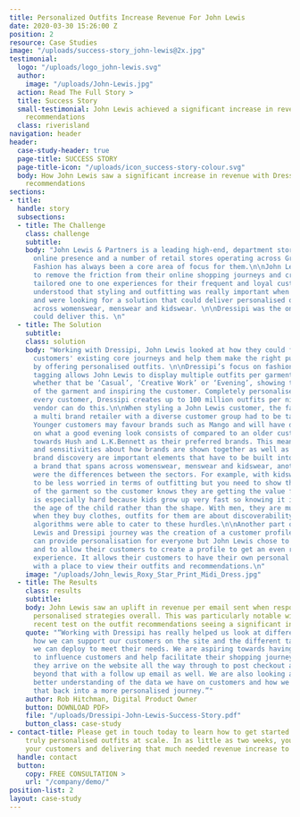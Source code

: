 ```yaml
---
title: Personalized Outfits Increase Revenue For John Lewis
date: 2020-03-30 15:26:00 Z
position: 2
resource: Case Studies
image: "/uploads/success-story_john-lewis@2x.jpg"
testimonial:
  logo: "/uploads/logo_john-lewis.svg"
  author:
    image: "/uploads/John-Lewis.jpg"
  action: Read The Full Story >
  title: Success Story
  small-testimonial: John Lewis achieved a significant increase in revenue with outfit
    recommendations
  class: riverisland
navigation: header
header:
  case-study-header: true
  page-title: SUCCESS STORY
  page-title-icon: "/uploads/icon_success-story-colour.svg"
  body: How John Lewis saw a significant increase in revenue with Dressipi’s outfit
    recommendations
sections:
- title: 
  handle: story
  subsections:
  - title: The Challenge
    class: challenge
    subtitle: 
    body: "John Lewis & Partners is a leading high-end, department store with a large
      online presence and a number of retail stores operating across Great Britain.
      Fashion has always been a core area of focus for them.\n\nJohn Lewis wanted
      to remove the friction from their online shopping journeys and create truly
      tailored one to one experiences for their frequent and loyal customers. They
      understood that styling and outfitting was really important when selling fashion
      and were looking for a solution that could deliver personalised outfits at scale,
      across womenswear, menswear and kidswear. \n\nDressipi was the only vendor who
      could deliver this. \n"
  - title: The Solution
    subtitle: 
    class: solution
    body: "Working with Dressipi, John Lewis looked at how they could further optimise
      customers' existing core journeys and help them make the right purchase decisions
      by offering personalised outfits. \n\nDressipi’s focus on fashion and attribute
      tagging allows John Lewis to display multiple outfits per garment and by occasion
      whether that be ‘Casual’, ‘Creative Work’ or ‘Evening’, showing the versatility
      of the garment and inspiring the customer. Completely personalised to each and
      every customer, Dressipi creates up to 100 million outfits per night. No other
      vendor can do this.\n\nWhen styling a John Lewis customer, the fact they are
      a multi brand retailer with a diverse customer group had to be taken into account.
      Younger customers may favour brands such as Mango and will have different ideas
      on what a good evening look consists of compared to an older customer leaning
      towards Hush and L.K.Bennett as their preferred brands. This meant brand adjacency
      and sensitivities about how brands are shown together as well as inspirational
      brand discovery are important elements that have to be built into Dressipi recommendations.\n\nAs
      a brand that spans across womenswear, menswear and kidswear, another key consideration
      were the differences between the sectors. For example, with kidswear you need
      to be less worried in terms of outfitting but you need to show the versatility
      of the garment so the customer knows they are getting the value for money. It
      is especially hard because kids grow up very fast so knowing it is more about
      the age of the child rather than the shape. With men, they are much more consistent
      when they buy clothes, outfits for them are about discoverability. Dressipi’s
      algorithms were able to cater to these hurdles.\n\nAnother part of the John
      Lewis and Dressipi journey was the creation of a customer profile. Dressipi
      can provide personalisation for everyone but John Lewis chose to go a step further
      and to allow their customers to create a profile to get an even richer customer
      experience. It allows their customers to have their own personal style page
      with a place to view their outfits and recommendations.\n"
    image: "/uploads/John_lewis_Roxy_Star_Print_Midi_Dress.jpg"
  - title: The Results
    class: results
    subtitle: 
    body: John Lewis saw an uplift in revenue per email sent when responding with
      personalised strategies overall. This was particularly notable with the most
      recent test on the outfit recommendations seeing a significant increase in revenue.
    quote: "“Working with Dressipi has really helped us look at different ways in
      how we can support our customers on the site and the different tactics that
      we can deploy to meet their needs. We are aspiring towards having the ability
      to influence customers and help facilitate their shopping journey from the point
      they arrive on the website all the way through to post checkout and then even
      beyond that with a follow up email as well. We are also looking at having a
      better understanding of the data we have on customers and how we can help tie
      that back into a more personalised journey.”"
    author: Rob Hitchman, Digital Product Owner
    button: DOWNLOAD PDF>
    file: "/uploads/Dressipi-John-Lewis-Success-Story.pdf"
    button_class: case-study
- contact-title: Please get in touch today to learn how to get started on delivering
    truly personalised outfits at scale. In as little as two weeks, you’ll be inspiring
    your customers and delivering that much needed revenue increase to your brand.
  handle: contact
  button:
    copy: FREE CONSULTATION >
    url: "/company/demo/"
position-list: 2
layout: case-study
---
```


